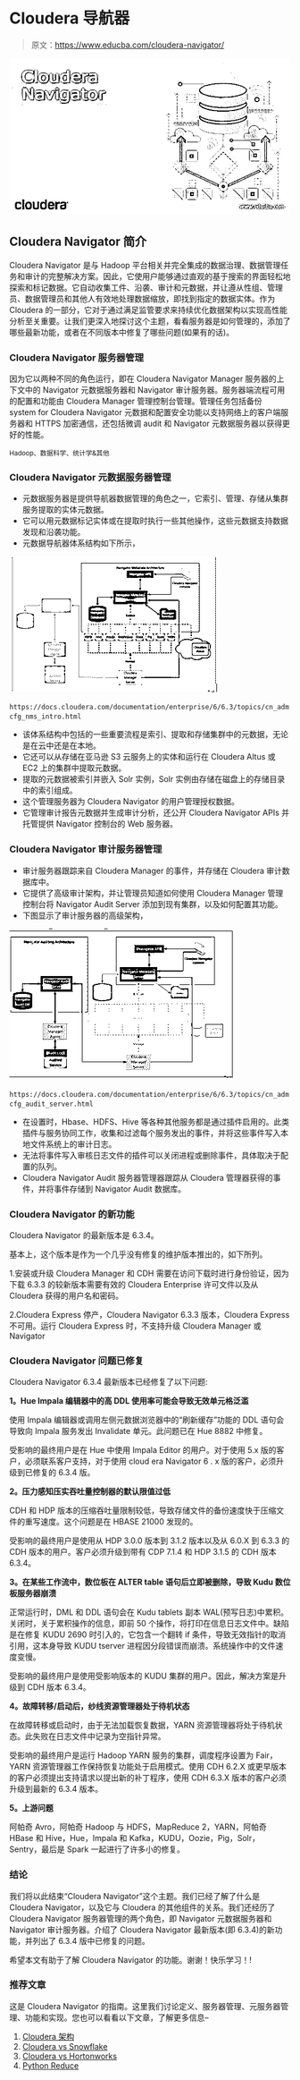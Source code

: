 # Cloudera 导航器

> 原文：<https://www.educba.com/cloudera-navigator/>

![Cloudera Navigator](img/d5af3c01d94f64f171bacda3376b46e0.png)



## Cloudera Navigator 简介

Cloudera Navigator 是与 Hadoop 平台相关并完全集成的数据治理、数据管理任务和审计的完整解决方案。因此，它使用户能够通过直观的基于搜索的界面轻松地探索和标记数据。它自动收集工件、沿袭、审计和元数据，并让遵从性组、管理员、数据管理员和其他人有效地处理数据缩放，即找到指定的数据实体。作为 Cloudera 的一部分，它对于通过满足监管要求来持续优化数据架构以实现高性能分析至关重要。让我们更深入地探讨这个主题，看看服务器是如何管理的，添加了哪些最新功能，或者在不同版本中修复了哪些问题(如果有的话)。

### Cloudera Navigator 服务器管理

因为它以两种不同的角色运行，即在 Cloudera Navigator Manager 服务器的上下文中的 Navigator 元数据服务器和 Navigator 审计服务器。服务器端流程可用的配置和功能由 Cloudera Manager 管理控制台管理。管理任务包括备份 system for Cloudera Navigator 元数据和配置安全功能以支持网络上的客户端服务器和 HTTPS 加密通信，还包括微调 audit 和 Navigator 元数据服务器以获得更好的性能。

<small>Hadoop、数据科学、统计学&其他</small>

### Cloudera Navigator 元数据服务器管理

*   元数据服务器是提供导航器数据管理的角色之一，它索引、管理、存储从集群服务提取的实体元数据。
*   它可以用元数据标记实体或在提取时执行一些其他操作，这些元数据支持数据发现和沿袭功能。
*   元数据导航器体系结构如下所示，

![dd](img/99348e95e6fd98da9532aba7726da869.png)



`https://docs.cloudera.com/documentation/enterprise/6/6.3/topics/cn_admcfg_nms_intro.html`

*   该体系结构中包括的一些重要流程是索引、提取和存储集群中的元数据，无论是在云中还是在本地。
*   它还可以从存储在亚马逊 S3 云服务上的实体和运行在 Cloudera Altus 或 EC2 上的集群中提取元数据。
*   提取的元数据被索引并嵌入 Solr 实例，Solr 实例由存储在磁盘上的存储目录中的索引组成。
*   这个管理服务器为 Cloudera Navigator 的用户管理授权数据。
*   它管理审计报告元数据并生成审计分析，还公开 Cloudera Navigator APIs 并托管提供 Navigator 控制台的 Web 服务器。

### Cloudera Navigator 审计服务器管理

*   审计服务器跟踪来自 Cloudera Manager 的事件，并存储在 Cloudera 审计数据库中。
*   它提供了高级审计架构，并让管理员知道如何使用 Cloudera Manager 管理控制台将 Navigator Audit Server 添加到现有集群，以及如何配置其功能。
*   下图显示了审计服务器的高级架构，

![ll](img/e8867596b9421a0807e65e3a8c7a536d.png)



`https://docs.cloudera.com/documentation/enterprise/6/6.3/topics/cn_admcfg_audit_server.html`

*   在设置时，Hbase、HDFS、Hive 等各种其他服务都是通过插件启用的。此类插件与服务协同工作，收集和过滤每个服务发出的事件，并将这些事件写入本地文件系统上的审计日志。
*   无法将事件写入审核日志文件的插件可以关闭进程或删除事件，具体取决于配置的队列。
*   Cloudera Navigator Audit 服务器管理器跟踪从 Cloudera 管理器获得的事件，并将事件存储到 Navigator Audit 数据库。

### Cloudera Navigator 的新功能

Cloudera Navigator 的最新版本是 6.3.4。

基本上，这个版本是作为一个几乎没有修复的维护版本推出的，如下所列。

1.安装或升级 Cloudera Manager 和 CDH 需要在访问下载时进行身份验证，因为下载 6.3.3 的较新版本需要有效的 Cloudera Enterprise 许可文件以及从 Cloudera 获得的用户名和密码。

2.Cloudera Express 停产，Cloudera Navigator 6.3.3 版本，Cloudera Express 不可用。运行 Cloudera Express 时，不支持升级 Cloudera Manager 或 Navigator

### Cloudera Navigator 问题已修复

Cloudera Navigator 6.3.4 最新版本已经修复了以下问题:

**1。Hue Impala 编辑器中的高 DDL 使用率可能会导致无效单元格泛滥**

使用 Impala 编辑器或调用左侧元数据浏览器中的“刷新缓存”功能的 DDL 语句会导致向 Impala 服务发出 Invalidate 单元。此问题已在 Hue 8882 中修复。

受影响的最终用户是在 Hue 中使用 Impala Editor 的用户。对于使用 5.x 版的客户，必须联系客户支持，对于使用 cloud era Navigator 6 . x 版的客户，必须升级到已修复的 6.3.4 版。

**2。压力感知压实吞吐量控制器的默认限值过低**

CDH 和 HDP 版本的压缩吞吐量限制较低，导致存储文件的备份速度快于压缩文件的重写速度。这个问题是在 HBASE 21000 发现的。

受影响的最终用户是使用从 HDP 3.0.0 版本到 3.1.2 版本以及从 6.0.X 到 6.3.3 的 CDH 版本的用户。客户必须升级到带有 CDP 7.1.4 和 HDP 3.1.5 的 CDH 版本 6.3.4。

**3。在某些工作流中，数位板在 ALTER table 语句后立即被删除，导致 Kudu 数位板服务器崩溃**

正常运行时，DML 和 DDL 语句会在 Kudu tablets 副本 WAL(预写日志)中累积。关闭时，关于累积操作的信息，即前 50 个操作，将打印在信息日志文件中。缺陷是在修复 KUDU 2690 时引入的，它包含一个翻转 if 条件，导致无效指针的取消引用，这本身导致 KUDU tserver 进程因分段错误而崩溃。系统操作中的文件速度变慢。

受影响的最终用户是使用受影响版本的 KUDU 集群的用户。因此，解决方案是升级到 CDH 版本 6.3.4。

**4。故障转移/启动后，纱线资源管理器处于待机状态**

在故障转移或启动时，由于无法加载恢复数据，YARN 资源管理器将处于待机状态。此失败在日志文件中记录为空指针异常。

受影响的最终用户是运行 Hadoop YARN 服务的集群，调度程序设置为 Fair，YARN 资源管理器工作保持恢复功能处于启用模式。使用 CDH 6.2.X 或更早版本的客户必须提出支持请求以提出新的补丁程序，使用 CDH 6.3.X 版本的客户必须升级到最新的 6.3.4 版本。

**5。上游问题**

阿帕奇 Avro，阿帕奇 Hadoop 与 HDFS，MapReduce 2，YARN，阿帕奇 HBase 和 Hive，Hue，Impala 和 Kafka，KUDU，Oozie，Pig，Solr，Sentry，最后是 Spark 一起进行了许多小的修复。

### 结论

我们将以此结束“Cloudera Navigator”这个主题。我们已经了解了什么是 Cloudera Navigator，以及它与 Cloudera 的其他组件的关系。我们还经历了 Cloudera Navigator 服务器管理的两个角色，即 Navigator 元数据服务器和 Navigator 审计服务器。介绍了 Cloudera Navigator 最新版本(即 6.3.4)的新功能，并列出了 6.3.4 版中已修复的问题。

希望本文有助于了解 Cloudera Navigator 的功能。谢谢！快乐学习！!

### 推荐文章

这是 Cloudera Navigator 的指南。这里我们讨论定义、服务器管理、元服务器管理、功能和实现。您也可以看看以下文章，了解更多信息–

1.  [Cloudera 架构](https://www.educba.com/cloudera-architecture/)
2.  [Cloudera vs Snowflake](https://www.educba.com/cloudera-vs-snowflake/)
3.  [Cloudera vs Hortonworks](https://www.educba.com/cloudera-vs-hortonworks/)
4.  [Python Reduce](https://www.educba.com/python-reduce/)






